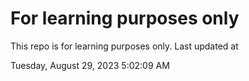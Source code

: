 # For learning purposes only
This repo is for learning purposes only.
Last updated at

Tuesday, August 29, 2023 5:02:09 AM

